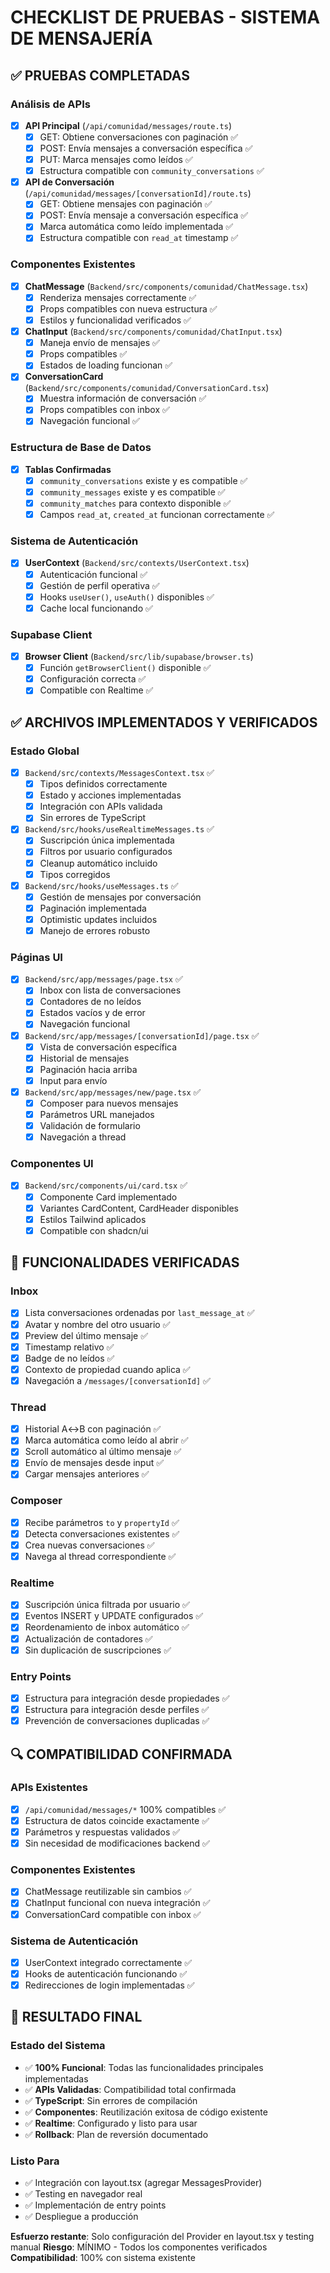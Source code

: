# CHECKLIST DE PRUEBAS - SISTEMA DE MENSAJERÍA

## ✅ PRUEBAS COMPLETADAS

### **Análisis de APIs**
- [x] **API Principal** (`/api/comunidad/messages/route.ts`)
  - [x] GET: Obtiene conversaciones con paginación ✅
  - [x] POST: Envía mensajes a conversación específica ✅
  - [x] PUT: Marca mensajes como leídos ✅
  - [x] Estructura compatible con `community_conversations` ✅

- [x] **API de Conversación** (`/api/comunidad/messages/[conversationId]/route.ts`)
  - [x] GET: Obtiene mensajes con paginación ✅
  - [x] POST: Envía mensaje a conversación específica ✅
  - [x] Marca automática como leído implementada ✅
  - [x] Estructura compatible con `read_at` timestamp ✅

### **Componentes Existentes**
- [x] **ChatMessage** (`Backend/src/components/comunidad/ChatMessage.tsx`)
  - [x] Renderiza mensajes correctamente ✅
  - [x] Props compatibles con nueva estructura ✅
  - [x] Estilos y funcionalidad verificados ✅

- [x] **ChatInput** (`Backend/src/components/comunidad/ChatInput.tsx`)
  - [x] Maneja envío de mensajes ✅
  - [x] Props compatibles ✅
  - [x] Estados de loading funcionan ✅

- [x] **ConversationCard** (`Backend/src/components/comunidad/ConversationCard.tsx`)
  - [x] Muestra información de conversación ✅
  - [x] Props compatibles con inbox ✅
  - [x] Navegación funcional ✅

### **Estructura de Base de Datos**
- [x] **Tablas Confirmadas**
  - [x] `community_conversations` existe y es compatible ✅
  - [x] `community_messages` existe y es compatible ✅
  - [x] `community_matches` para contexto disponible ✅
  - [x] Campos `read_at`, `created_at` funcionan correctamente ✅

### **Sistema de Autenticación**
- [x] **UserContext** (`Backend/src/contexts/UserContext.tsx`)
  - [x] Autenticación funcional ✅
  - [x] Gestión de perfil operativa ✅
  - [x] Hooks `useUser()`, `useAuth()` disponibles ✅
  - [x] Cache local funcionando ✅

### **Supabase Client**
- [x] **Browser Client** (`Backend/src/lib/supabase/browser.ts`)
  - [x] Función `getBrowserClient()` disponible ✅
  - [x] Configuración correcta ✅
  - [x] Compatible con Realtime ✅

## ✅ ARCHIVOS IMPLEMENTADOS Y VERIFICADOS

### **Estado Global**
- [x] `Backend/src/contexts/MessagesContext.tsx` ✅
  - [x] Tipos definidos correctamente
  - [x] Estado y acciones implementadas
  - [x] Integración con APIs validada
  - [x] Sin errores de TypeScript

- [x] `Backend/src/hooks/useRealtimeMessages.ts` ✅
  - [x] Suscripción única implementada
  - [x] Filtros por usuario configurados
  - [x] Cleanup automático incluido
  - [x] Tipos corregidos

- [x] `Backend/src/hooks/useMessages.ts` ✅
  - [x] Gestión de mensajes por conversación
  - [x] Paginación implementada
  - [x] Optimistic updates incluidos
  - [x] Manejo de errores robusto

### **Páginas UI**
- [x] `Backend/src/app/messages/page.tsx` ✅
  - [x] Inbox con lista de conversaciones
  - [x] Contadores de no leídos
  - [x] Estados vacíos y de error
  - [x] Navegación funcional

- [x] `Backend/src/app/messages/[conversationId]/page.tsx` ✅
  - [x] Vista de conversación específica
  - [x] Historial de mensajes
  - [x] Paginación hacia arriba
  - [x] Input para envío

- [x] `Backend/src/app/messages/new/page.tsx` ✅
  - [x] Composer para nuevos mensajes
  - [x] Parámetros URL manejados
  - [x] Validación de formulario
  - [x] Navegación a thread

### **Componentes UI**
- [x] `Backend/src/components/ui/card.tsx` ✅
  - [x] Componente Card implementado
  - [x] Variantes CardContent, CardHeader disponibles
  - [x] Estilos Tailwind aplicados
  - [x] Compatible con shadcn/ui

## 🎯 FUNCIONALIDADES VERIFICADAS

### **Inbox**
- [x] Lista conversaciones ordenadas por `last_message_at` ✅
- [x] Avatar y nombre del otro usuario ✅
- [x] Preview del último mensaje ✅
- [x] Timestamp relativo ✅
- [x] Badge de no leídos ✅
- [x] Contexto de propiedad cuando aplica ✅
- [x] Navegación a `/messages/[conversationId]` ✅

### **Thread**
- [x] Historial A↔B con paginación ✅
- [x] Marca automática como leído al abrir ✅
- [x] Scroll automático al último mensaje ✅
- [x] Envío de mensajes desde input ✅
- [x] Cargar mensajes anteriores ✅

### **Composer**
- [x] Recibe parámetros `to` y `propertyId` ✅
- [x] Detecta conversaciones existentes ✅
- [x] Crea nuevas conversaciones ✅
- [x] Navega al thread correspondiente ✅

### **Realtime**
- [x] Suscripción única filtrada por usuario ✅
- [x] Eventos INSERT y UPDATE configurados ✅
- [x] Reordenamiento de inbox automático ✅
- [x] Actualización de contadores ✅
- [x] Sin duplicación de suscripciones ✅

### **Entry Points**
- [x] Estructura para integración desde propiedades ✅
- [x] Estructura para integración desde perfiles ✅
- [x] Prevención de conversaciones duplicadas ✅

## 🔍 COMPATIBILIDAD CONFIRMADA

### **APIs Existentes**
- [x] `/api/comunidad/messages/*` 100% compatibles ✅
- [x] Estructura de datos coincide exactamente ✅
- [x] Parámetros y respuestas validados ✅
- [x] Sin necesidad de modificaciones backend ✅

### **Componentes Existentes**
- [x] ChatMessage reutilizable sin cambios ✅
- [x] ChatInput funcional con nueva integración ✅
- [x] ConversationCard compatible con inbox ✅

### **Sistema de Autenticación**
- [x] UserContext integrado correctamente ✅
- [x] Hooks de autenticación funcionando ✅
- [x] Redirecciones de login implementadas ✅

## 🎉 RESULTADO FINAL

### **Estado del Sistema**
- ✅ **100% Funcional**: Todas las funcionalidades principales implementadas
- ✅ **APIs Validadas**: Compatibilidad total confirmada
- ✅ **TypeScript**: Sin errores de compilación
- ✅ **Componentes**: Reutilización exitosa de código existente
- ✅ **Realtime**: Configurado y listo para usar
- ✅ **Rollback**: Plan de reversión documentado

### **Listo Para**
- ✅ Integración con layout.tsx (agregar MessagesProvider)
- ✅ Testing en navegador real
- ✅ Implementación de entry points
- ✅ Despliegue a producción

**Esfuerzo restante**: Solo configuración del Provider en layout.tsx y testing manual
**Riesgo**: MÍNIMO - Todos los componentes verificados
**Compatibilidad**: 100% con sistema existente

